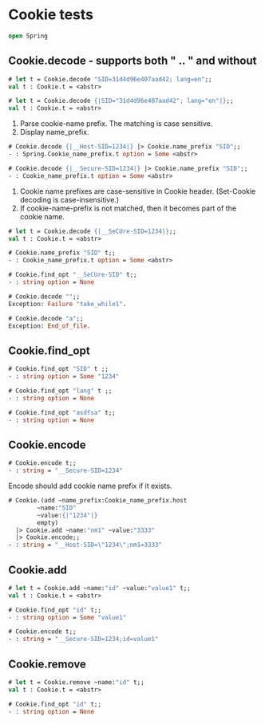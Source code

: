 # Cookie tests

```ocaml
open Spring
```
## Cookie.decode - supports both " .. " and without

```ocaml
# let t = Cookie.decode "SID=31d4d96e407aad42; lang=en";;
val t : Cookie.t = <abstr>

# let t = Cookie.decode {|SID="31d4d96e407aad42"; lang="en"|};;
val t : Cookie.t = <abstr>
```

1. Parse cookie-name prefix. The matching is case sensitive.
2. Display name_prefix.

```ocaml
# Cookie.decode {|__Host-SID=1234|} |> Cookie.name_prefix "SID";;
- : Spring.Cookie_name_prefix.t option = Some <abstr>

# Cookie.decode {|__Secure-SID=1234|} |> Cookie.name_prefix "SID";;
- : Cookie_name_prefix.t option = Some <abstr>
```

1. Cookie name prefixes are case-sensitive in Cookie header. (Set-Cookie decoding is case-insensitive.)
2. If cookie-name-prefix is not matched, then it becomes part of the cookie name.

```ocaml
# let t = Cookie.decode {|__SeCUre-SID=1234|};;
val t : Cookie.t = <abstr>

# Cookie.name_prefix "SID" t;;
- : Cookie_name_prefix.t option = Some <abstr>

# Cookie.find_opt "__SeCUre-SID" t;;
- : string option = None
```

```ocaml
# Cookie.decode "";; 
Exception: Failure "take_while1".

# Cookie.decode "a";; 
Exception: End_of_file.
```

## Cookie.find_opt

```ocaml
# Cookie.find_opt "SID" t ;;
- : string option = Some "1234"

# Cookie.find_opt "lang" t ;;
- : string option = None

# Cookie.find_opt "asdfsa" t;;
- : string option = None
```

## Cookie.encode

```ocaml
# Cookie.encode t;;
- : string = "__Secure-SID=1234"
```

Encode should add cookie name prefix if it exists.

```ocaml
# Cookie.(add ~name_prefix:Cookie_name_prefix.host 
        ~name:"SID" 
        ~value:{|"1234"|} 
        empty)
  |> Cookie.add ~name:"nm1" ~value:"3333"
  |> Cookie.encode;;
- : string = "__Host-SID=\"1234\";nm1=3333"
```

## Cookie.add

```ocaml
# let t = Cookie.add ~name:"id" ~value:"value1" t;;
val t : Cookie.t = <abstr>

# Cookie.find_opt "id" t;;
- : string option = Some "value1"

# Cookie.encode t;;
- : string = "__Secure-SID=1234;id=value1"
```

## Cookie.remove

```ocaml
# let t = Cookie.remove ~name:"id" t;;
val t : Cookie.t = <abstr>

# Cookie.find_opt "id" t;; 
- : string option = None
```
